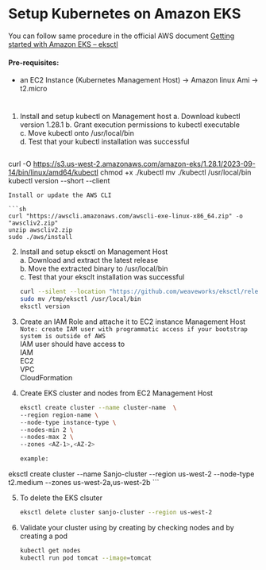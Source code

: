 # Setup Kubernetes on Amazon EKS

You can follow same procedure in the official  AWS document [Getting started with Amazon EKS – eksctl](https://docs.aws.amazon.com/eks/latest/userguide/getting-started-eksctl.html)   

#### Pre-requisites: 
  - an EC2 Instance (Kubernetes Management Host) -> Amazon linux Ami -> t2.micro

# 
1. Install and setup kubectl on Management host
   a. Download kubectl version 1.28.1 
   b. Grant execution permissions to kubectl executable   
   c. Move kubectl onto /usr/local/bin   
   d. Test that your kubectl installation was successful    
   ```sh 
  curl -O https://s3.us-west-2.amazonaws.com/amazon-eks/1.28.1/2023-09-14/bin/linux/amd64/kubectl
   chmod +x ./kubectl
   mv ./kubectl /usr/local/bin 
   kubectl version --short --client
   ```
Install or update the AWS CLI

```sh
curl "https://awscli.amazonaws.com/awscli-exe-linux-x86_64.zip" -o "awscliv2.zip"
unzip awscliv2.zip
sudo ./aws/install
```

2. Install and setup eksctl on Management Host   
   a. Download and extract the latest release   
   b. Move the extracted binary to /usr/local/bin   
   c. Test that your eksclt installation was successful   
   ```sh
   curl --silent --location "https://github.com/weaveworks/eksctl/releases/latest/download/eksctl_$(uname -s)_amd64.tar.gz" | tar xz -C /tmp
   sudo mv /tmp/eksctl /usr/local/bin
   eksctl version
   ```
  
3. Create an IAM Role and attache it to EC2 instance Management Host  
   `Note: create IAM user with programmatic access if your bootstrap system is outside of AWS`   
   IAM user should have access to   
   IAM   
   EC2   
   VPC    
   CloudFormation

4. Create EKS cluster and nodes from EC2 Management Host
   ```sh
   eksctl create cluster --name cluster-name  \
   --region region-name \
   --node-type instance-type \
   --nodes-min 2 \
   --nodes-max 2 \ 
   --zones <AZ-1>,<AZ-2>
   
   example:
eksctl create cluster --name Sanjo-cluster --region us-west-2 --node-type t2.medium --zones us-west-2a,us-west-2b
    ```

5. To delete the EKS clsuter 
   ```sh 
   eksctl delete cluster sanjo-cluster --region us-west-2
   ```
   
6. Validate your cluster using by creating by checking nodes and by creating a pod 
   ```sh 
   kubectl get nodes
   kubectl run pod tomcat --image=tomcat 
   ```
